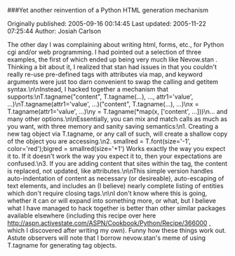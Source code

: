 ###Yet another reinvention of a Python HTML generation mechanism

Originally published: 2005-09-16 00:14:45
Last updated: 2005-11-22 07:25:44
Author: Josiah Carlson

The other day I was complaining about writing html, forms, etc., for Python cgi and/or web programming.  I had pointed out a selection of three examples, the first of which ended up being very much like Nevow.stan .  Thinking a bit about it, I realized that stan had issues in that you couldn't really re-use pre-defined tags with attributes via map, and keyword arguments were just too darn convenient to swap the calling and getitem syntax.\n\nInstead, I hacked together a mechanism that supports:\nT.tagname("content", T.tagname(...), ..., attr1='value', ...)\nT.tagname(attr1='value', ...)("content", T.tagname(...), ...)\nx = T.tagname(attr1='value', ...)\ny = T.tagname(*map(x, ['content', ...]))\n... and many other options.\n\nEssentially, you can mix and match calls as much as you want, with three memory and sanity saving semantics:\n1. Creating a new tag object via T.tagname, or any call of such, will create a shallow copy of the object you are accessing.\n2. smallred = T.font(size='-1', color='red');bigred = smallred(size='+1') Works exactly the way you expect it to.  If it doesn't work the way you expect it to, then your expectations are confused.\n3. If you are adding content that sites within the tag, the content is replaced, not updated, like attributes.\n\nThis simple version handles auto-indentation of content as necessary (or desireable), auto-escaping of text elements, and includes an (I believe) nearly complete listing of entities which don't require closing tags.\n\nI don't know where this is going, whether it can or will expand into something more, or what, but I believe what I have managed to hack together is better than other similar packages available elsewhere (including this recipe over here http://aspn.activestate.com/ASPN/Cookbook/Python/Recipe/366000 , which I discovered after writing my own).  Funny how these things work out.  Astute observers will note that I borrow nevow.stan's meme of using T.tagname for generating tag objects.